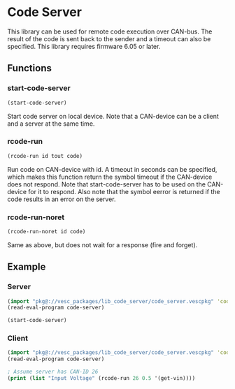 # Code Server

This library can be used for remote code execution over CAN-bus. The result of the code is sent back to the sender and a timeout can also be specified. This library requires firmware 6.05 or later.

## Functions

### start-code-server

```clj
(start-code-server)
```

Start code server on local device. Note that a CAN-device can be a client and a server at the same time.

### rcode-run

```clj
(rcode-run id tout code)
```

Run code on CAN-device with id. A timeout in seconds can be specified, which makes this function return the symbol timeout if the CAN-device does not respond. Note that start-code-server has to be used on the CAN-device for it to respond. Also note that the symbol eerror is returned if the code results in an error on the server.

### rcode-run-noret

```clj
(rcode-run-noret id code)
```

Same as above, but does not wait for a response (fire and forget).

## Example

### Server

```clj
(import "pkg@://vesc_packages/lib_code_server/code_server.vescpkg" 'code-server)
(read-eval-program code-server)

(start-code-server)
```

### Client

```clj
(import "pkg@://vesc_packages/lib_code_server/code_server.vescpkg" 'code-server)
(read-eval-program code-server)

; Assume server has CAN-ID 26
(print (list "Input Voltage" (rcode-run 26 0.5 '(get-vin))))
```
